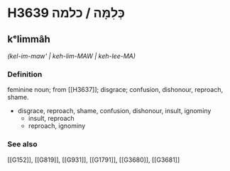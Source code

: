 # H3639 כְּלִמָּה / כלמה

## kᵉlimmâh

_(kel-im-maw' | keh-lim-MAW | keh-lee-MA)_

### Definition

feminine noun; from [[H3637]]; disgrace; confusion, dishonour, reproach, shame.

- disgrace, reproach, shame, confusion, dishonour, insult, ignominy
    - insult, reproach
    - reproach, ignominy
### See also

[[G152]], [[G819]], [[G931]], [[G1791]], [[G3680]], [[G3681]]


